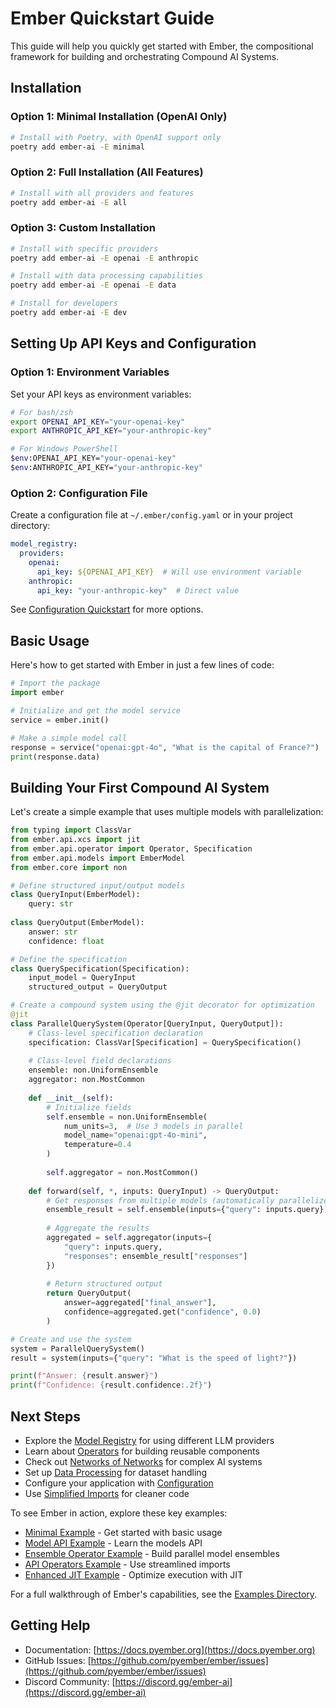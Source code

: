 # Ember Quickstart Guide

This guide will help you quickly get started with Ember, the compositional framework for building and orchestrating Compound AI Systems.

## Installation

### Option 1: Minimal Installation (OpenAI Only)

```bash
# Install with Poetry, with OpenAI support only
poetry add ember-ai -E minimal
```

### Option 2: Full Installation (All Features)

```bash
# Install with all providers and features
poetry add ember-ai -E all
```

### Option 3: Custom Installation

```bash
# Install with specific providers
poetry add ember-ai -E openai -E anthropic

# Install with data processing capabilities
poetry add ember-ai -E openai -E data

# Install for developers
poetry add ember-ai -E dev
```

## Setting Up API Keys and Configuration

### Option 1: Environment Variables

Set your API keys as environment variables:

```bash
# For bash/zsh
export OPENAI_API_KEY="your-openai-key"
export ANTHROPIC_API_KEY="your-anthropic-key"

# For Windows PowerShell
$env:OPENAI_API_KEY="your-openai-key"
$env:ANTHROPIC_API_KEY="your-anthropic-key"
```

### Option 2: Configuration File

Create a configuration file at `~/.ember/config.yaml` or in your project directory:

```yaml
model_registry:
  providers:
    openai:
      api_key: ${OPENAI_API_KEY}  # Will use environment variable
    anthropic:
      api_key: "your-anthropic-key"  # Direct value
```

See [Configuration Quickstart](docs/quickstart/configuration.md) for more options.

## Basic Usage

Here's how to get started with Ember in just a few lines of code:

```python
# Import the package
import ember

# Initialize and get the model service
service = ember.init()

# Make a simple model call
response = service("openai:gpt-4o", "What is the capital of France?")
print(response.data)
```

## Building Your First Compound AI System

Let's create a simple example that uses multiple models with parallelization:

```python
from typing import ClassVar
from ember.api.xcs import jit
from ember.api.operator import Operator, Specification
from ember.api.models import EmberModel
from ember.core import non

# Define structured input/output models
class QueryInput(EmberModel):
    query: str
    
class QueryOutput(EmberModel):
    answer: str
    confidence: float

# Define the specification
class QuerySpecification(Specification):
    input_model = QueryInput
    structured_output = QueryOutput

# Create a compound system using the @jit decorator for optimization
@jit
class ParallelQuerySystem(Operator[QueryInput, QueryOutput]):
    # Class-level specification declaration
    specification: ClassVar[Specification] = QuerySpecification()
    
    # Class-level field declarations
    ensemble: non.UniformEnsemble
    aggregator: non.MostCommon
    
    def __init__(self):
        # Initialize fields
        self.ensemble = non.UniformEnsemble(
            num_units=3,  # Use 3 models in parallel
            model_name="openai:gpt-4o-mini",
            temperature=0.4
        )
        
        self.aggregator = non.MostCommon()
    
    def forward(self, *, inputs: QueryInput) -> QueryOutput:
        # Get responses from multiple models (automatically parallelized)
        ensemble_result = self.ensemble(inputs={"query": inputs.query})
        
        # Aggregate the results
        aggregated = self.aggregator(inputs={
            "query": inputs.query,
            "responses": ensemble_result["responses"]
        })
        
        # Return structured output
        return QueryOutput(
            answer=aggregated["final_answer"],
            confidence=aggregated.get("confidence", 0.0)
        )

# Create and use the system
system = ParallelQuerySystem()
result = system(inputs={"query": "What is the speed of light?"})

print(f"Answer: {result.answer}")
print(f"Confidence: {result.confidence:.2f}")
```

## Next Steps

- Explore the [Model Registry](docs/quickstart/model_registry.md) for using different LLM providers
- Learn about [Operators](docs/quickstart/operators.md) for building reusable components
- Check out [Networks of Networks](docs/quickstart/non.md) for complex AI systems
- Set up [Data Processing](docs/quickstart/data.md) for dataset handling
- Configure your application with [Configuration](docs/quickstart/configuration.md)
- Use [Simplified Imports](SIMPLIFIED_IMPORTS.md) for cleaner code

To see Ember in action, explore these key examples:
- [Minimal Example](src/ember/examples/minimal_example.py) - Get started with basic usage
- [Model API Example](src/ember/examples/model_api_example.py) - Learn the models API
- [Ensemble Operator Example](src/ember/examples/diverse_ensemble_operator_example.py) - Build parallel model ensembles
- [API Operators Example](src/ember/examples/api_operators_example.py) - Use streamlined imports
- [Enhanced JIT Example](src/ember/examples/enhanced_jit_example.py) - Optimize execution with JIT

For a full walkthrough of Ember's capabilities, see the [Examples Directory](src/ember/examples).

## Getting Help

- Documentation: [https://docs.pyember.org](https://docs.pyember.org)
- GitHub Issues: [https://github.com/pyember/ember/issues](https://github.com/pyember/ember/issues)
- Discord Community: [https://discord.gg/ember-ai](https://discord.gg/ember-ai)